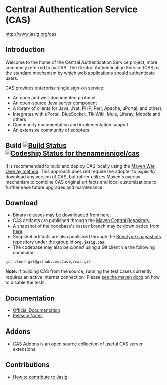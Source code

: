# Central Authentication Service (CAS)

<http://www.jasig.org/cas>

## Introduction

Welcome to the home of the Central Authentication Service project, more commonly referred to as CAS.  The Central Authentication Service (CAS) is the standard mechanism by which web applications should authenticate users. 

CAS provides enterprise single sign-on service:

- An open and well-documented protocol
- An open-source Java server component
- A library of clients for Java, .Net, PHP, Perl, Apache, uPortal, and others
- Integrates with uPortal, BlueSocket, TikiWiki, Mule, Liferay, Moodle and others
- Community documentation and implementation support
- An extensive community of adopters

## Build [![Build Status](https://api.travis-ci.org/Jasig/cas.png)](http://travis-ci.org/Jasig/cas) [ ![Codeship Status for thenameisnigel/cas](https://www.codeship.io/projects/9dfa1370-f013-0131-06f7-4eb19103006a/status)](https://www.codeship.io/projects/27290)
It is recommended to build and deploy CAS locally using the [Maven War Overlay method][overlay]. 
This approach does not require the adopter to *explicitly* download any version of CAS, but 
rather utilizes Maven's overlay mechanism to combine CAS original artifacts and local 
customizations to further ease future upgrades and maintenance.

## Download
- Binary releases may be downloaded from [here](http://www.jasig.org/cas/download).
- CAS artifacts are published through the [Maven Central Repository.](http://mvnrepository.com/artifact/org.jasig.cas)
- A snapshot of the codebase's `master` branch may be downloaded from [here](https://github.com/Jasig/cas/archive/master.zip).
- Snapshot artifacts are also published through the [Sonatype snapashots repository](https://oss.sonatype.org/content/repositories/snapshots/org/jasig/cas/) under the group id **`org.jasig.cas`**.
- The codebase may also be *cloned* using a Git client via the following command:
```bash
git clone git@github.com:Jasig/cas.git
```

**Note:** If building CAS from the source, running the test cases currently requires an active Internet connection.
Please [see the maven docs][skip] on how to disable the tests.


## Documentation
- [Official Documentation][wiki]
- [Release Notes](https://issues.jasig.org/secure/ReleaseNote.jspa?projectId=10007)

## Addons
- [CAS Addons](https://github.com/Unicon/cas-addons) is an open source collection of useful CAS server extensions.

## Contributions
- [How to contribute to Jasig](http://www.jasig.org/jasig/contribute)

[wiki]: http://jasig.github.io/cas
[overlay]: http://jasig.github.io/cas/current/installation/Maven-Overlay-Installation.html
[skip]: http://maven.apache.org/general.html#skip-test

